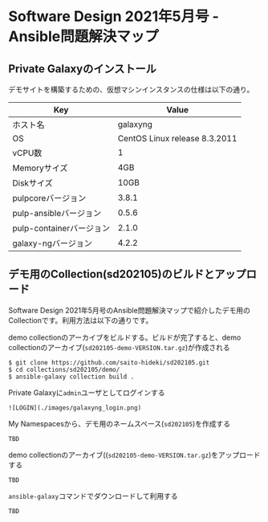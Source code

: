 # Software Design 2021年5月号 - Ansible問題解決マップ

## Private Galaxyのインストール

デモサイトを構築するための、仮想マシンインスタンスの仕様は以下の通り。

| Key | Value |
| --- | ----- |
| ホスト名 | galaxyng |
| OS | CentOS Linux release 8.3.2011 |
| vCPU数 | 1 |
| Memoryサイズ | 4GB |
| Diskサイズ | 10GB |
| pulpcoreバージョン | 3.8.1 |
| pulp-ansibleバージョン | 0.5.6 |
| pulp-containerバージョン | 2.1.0 |
| galaxy-ngバージョン | 4.2.2 |

## デモ用のCollection(sd202105)のビルドとアップロード

 Software Design 2021年5月号のAnsible問題解決マップで紹介したデモ用のCollectionです。利用方法は以下の通りです。

demo collectionのアーカイブをビルドする。ビルドが完了すると、demo collectionのアーカイブ(`sd202105-demo-VERSION.tar.gz`)が作成される

```
$ git clone https://github.com/saito-hideki/sd202105.git
$ cd collections/sd202105/demo/
$ ansible-galaxy collection build .
```

Private Galaxyに`admin`ユーザとしてログインする

```
![LOGIN](./images/galaxyng_login.png)
```

My Namespacesから、デモ用のネームスペース(`sd202105`)を作成する

```
TBD
```

demo collectionのアーカイブ((`sd202105-demo-VERSION.tar.gz`)をアップロードする

```
TBD
```

`ansible-galaxy`コマンドでダウンロードして利用する

```
TBD
```
